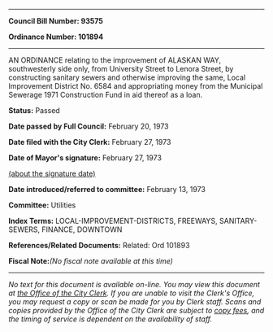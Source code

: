 

********

**Council Bill Number: 93575**
   
**Ordinance Number: 101894**
********

 AN ORDINANCE relating to the improvement of ALASKAN WAY, southwesterly side only, from University Street to Lenora Street, by constructing sanitary sewers and otherwise improving the same, Local Improvement District No. 6584 and appropriating money from the Municipal Sewerage 1971 Construction Fund in aid thereof as a loan.

**Status:** Passed
   
**Date passed by Full Council:** February 20, 1973
   
**Date filed with the City Clerk:** February 27, 1973
   
**Date of Mayor's signature:** February 27, 1973
   
[(about the signature date)](/~public/approvaldate.htm)
   
   
   
**Date introduced/referred to committee:** February 13, 1973
   
**Committee:** Utilities
   
   
**Index Terms:** LOCAL-IMPROVEMENT-DISTRICTS, FREEWAYS, SANITARY-SEWERS, FINANCE, DOWNTOWN

**References/Related Documents:** Related: Ord 101893

**Fiscal Note:**_(No fiscal note available at this time)_
********

_No text for this document is available on-line. You may view this document at [the Office of the City Clerk](http://www.seattle.gov/leg/clerk/contactUs.htm). If you are unable to visit the Clerk's Office, you may request a copy or scan be made for you by Clerk staff. Scans and copies provided by the Office of the City Clerk are subject to [copy fees](http://clerk.seattle.gov/~public/clerkfees.htm), and the timing of service is dependent on the availability of staff._

